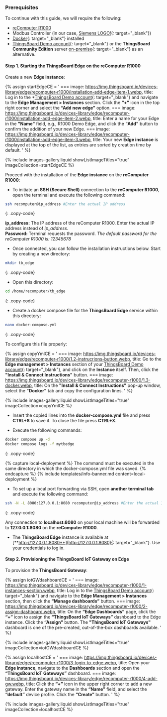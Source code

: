 ### Prerequisites

To continue with this guide, we will require the following:  
* [reComputer R1000](https://wiki.seeedstudio.com/recomputer_r/)
* Modbus Controller (in our case, [Siemens LOGO!](https://www.siemens.com/ua/uk/produkty/avtomatyzatsiya-promyslovosti/systemy-avtomatyzatsiyi/systemy-promyslovoyi-avtomatyzatsiyi-simatic/plc-kontrolery-simatic/lohichnyy-modul-logo.html){: target="_blank"})
* [Docker](https://docs.docker.com/engine/install/){: target="_blank"} installed
* [ThingsBoard Demo account](https://demo.thingsboard.io/signup){: target="_blank"} or the **ThingsBoard Community Edition** server [on-premise](/docs/user-guide/install/installation-options/){: target="_blank"} as an alternative.

#### Step 1. Starting the ThingsBoard Edge on the reComputer R1000

Create a new **Edge instance**:

{% assign startEdgeCE = '
    ===
        image: https://img.thingsboard.io/devices-library/edge/recomputer-r1000/installation-add-edge-item-1.webp,
        title: Log in to the *[ThingsBoard Demo account](https://demo.thingsboard.io/signup){: target="_blank"} and navigate to the **Edge Management > Instances** section. Click the **“+”** icon in the top right corner and select the **“Add new edge”** option.
    ===
        image: https://img.thingsboard.io/devices-library/edge/recomputer-r1000/installation-add-edge-item-2.webp,
        title: Enter a name for your Edge in the **"Name"** field, e.g., R1000 Demo Edge, and click the **"Add"** button to confirm the addition of your new Edge.
    ===
        image: https://img.thingsboard.io/devices-library/edge/recomputer-r1000/installation-add-edge-item-3.webp,
        title: Your new **Edge instance** is displayed at the top of the list, as entries are sorted by creation time by default.
'
%}

{% include images-gallery.liquid showListImageTitles="true" imageCollection=startEdgeCE %}

Proceed with the installation of the **Edge instance** on the **reComputer R1000**:

* To initiate an **SSH (Secure Shell)** connection to the **reComputer R1000**, open the terminal and execute the following command:

```bash
ssh recomputer@ip_address #Enter the actual IP address
```
{: .copy-code}

**ip_address:** The IP address of the reComputer R1000. Enter the actual IP address instead of _ip_address_.<br>
**Password:** Terminal requests the password. _The default password for the reComputer R1000 is: 12345678_

* Once connected, you can follow the installation instructions below. Start by creating a new directory:

```bash
mkdir tb_edge
```
{: .copy-code}

* Open this directory:

```bash
cd /home/recomputer/tb_edge
```
{: .copy-code}

* Create a docker compose file for the **ThingsBoard Edge** service within this directory:

```bash
nano docker-compose.yml
```
{: .copy-code}

To configure this file properly:

{% assign copyYmlCE = '
    ===
        image: https://img.thingsboard.io/devices-library/edge/recomputer-r1000/1.2-instrucrions-button.webp,
        title: Go to the **Edge management > Instances** section of your [ThingsBoard Demo account](https://demo.thingsboard.io/signup){: target="_blank"}, and click on the **Instance** itself. Then, click the **"Install & Connect Instructions"** button.
    ===
        image: https://img.thingsboard.io/devices-library/edge/recomputer-r1000/1.3-docker.webp,
        title: On the **"Install & Connect Instructions"** pop-up window, select the **"Docker"** tab and copy the configuration lines.
'
%}

{% include images-gallery.liquid showListImageTitles="true" imageCollection=copyYmlCE %}

* Insert the copied lines into the **docker-compose.yml** file and press **CTRL+S** to save it. To close the file press **CTRL+X**.

* Execute the following commands:

```bash
docker compose up -d
docker compose logs -f mytbedge
```
{: .copy-code}

{% capture local-deployment %}
The command must be executed in the same directory in which the docker-compose.yml file was saved.
{% endcapture %}
{% include templates/info-banner.md content=local-deployment %}

* To set up a local port forwarding via SSH, open **another terminal tab** and execute the following command:

```bash
ssh -N -L 8080:127.0.0.1:8080 recomputer@ip_address #Enter the actual IP address
```
{: .copy-code}

Any connection to **localhost:8080** on your local machine will be forwarded to **127.0.0.1:8080** on the **reComputer R1000**.

* The **ThingsBoard Edge** instance is available at [**http://127.0.0.1:8080**](http://127.0.0.1:8080){: target="_blank"}. Use your credentials to log in.

#### Step 2. Provisioning the ThingsBoard IoT Gateway on Edge

To provision the **ThingsBoard Gateway**:

{% assign iotGWdashboardCE = '
    ===
        image: https://img.thingsboard.io/devices-library/edge/recomputer-r1000/1-instances-section.webp,
        title: Log in to the [ThingsBoard Demo account](https://demo.thingsboard.io/signup){: target="_blank"} and navigate to the **Edge Management > Instances** section, then click the **“Manage dashboards”** button.
    ===
        image: https://img.thingsboard.io/devices-library/edge/recomputer-r1000/2-assign-dashboard.webp,
        title: On the **“Edge Dashboards”** page, click the **“+”** icon to assign the **“ThingsBoard IoT Gateways”** dashboard to the Edge instance. Click the **“Assign”** button. The **"ThingsBoard IoT Gateways"** dashboard is one of the pre-created, out-of-the-box dashboards available.
'
%}

{% include images-gallery.liquid showListImageTitles="true" imageCollection=iotGWdashboardCE %}

{% assign localhostCE = '
    ===
        image: https://img.thingsboard.io/devices-library/edge/recomputer-r1000/3-login-to-edge.webp,
        title: Open your **Edge instance**, navigate to the **Dashboards** section and open the **“ThingsBoard IoT Gateways”** dashboard.
    ===
        image: https://img.thingsboard.io/devices-library/edge/recomputer-r1000/4-add-gw.webp,
        title: Click the **“+”** icon in the upper right corner to add a new gateway. Enter the gateway name in the **“Name”** field, and select the **“default”** device profile. Click the **“Create”** button.
'
%}

{% include images-gallery.liquid showListImageTitles="true" imageCollection=localhostCE %}

